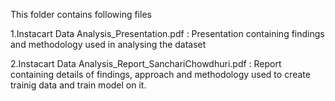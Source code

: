 This folder contains following files

1.Instacart Data Analysis_Presentation.pdf : Presentation containing findings and methodology used in analysing the dataset

2.Instacart Data Analysis_Report_SanchariChowdhuri.pdf : Report containing details of findings, approach and methodology used to create trainig data and train model on it.
	
